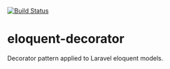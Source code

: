 [![Build Status](https://travis-ci.org/igaster/eloquent-decorator.svg?branch=master)](https://travis-ci.org/igaster/eloquent-decorator)

# eloquent-decorator
Decorator pattern applied to Laravel eloquent models.

